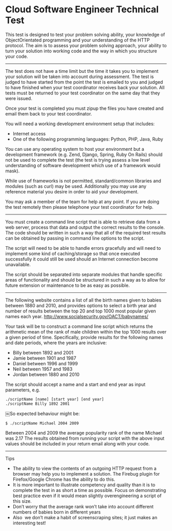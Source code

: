 # Cloud Software Engineer Technical Test

This test is designed to test your problem solving ability, your knowledge of Object­Orientated programming and your understanding of the HTTP protocol. The aim is to assess your problem solving approach, your ability to turn your solution into working code and the way in which you structure your code.

---

The test does not have a time limit but the time it takes you to implement your solution will be taken into account during assessment. The test is judged to have started from the point the test is emailed to you and judged to have finished when your test coordinator receives back your solution. All tests must be returned to your test coordinator on the same day that they were issued.

Once your test is completed you must zip­up the files you have created and email them back to your test coordinator.

You will need a working development environment setup that includes:

- Internet access
- One of the following programming languages: Python, PHP, Java, Ruby

You can use any operating system to host your environment but a development framework (e.g. Zend, Django, Spring, Ruby On Rails) should not be used to complete the test (the test is trying assess a low level understanding of software development which use of a framework would mask).

While use of frameworks is not permitted, standard/common libraries and modules (such as curl) may be used. Additionally you may use any reference material you desire in order to aid your development.

You may ask a member of the team for help at any point. If you are doing the test remotely then please telephone your test coordinator for help.

---

You must create a command line script that is able to retrieve data from a web server, process that data and output the correct results to the console. The code should be written in such a way that all of the required test results can be obtained by passing in command line options to the script.

The script will need to be able to handle errors gracefully and will need to implement some kind of caching/storage so that once executed successfully it could still be used should an Internet connection become unavailable.

The script should be separated into separate modules that handle specific areas of functionality and should be structured in such a way as to allow for future extension or maintenance to be as easy as possible.

---

The following website contains a list of all the birth names given to babies between 1880 and 2010, and provides options to select a birth year and number of results between the top 20 and top 1000 most popular given names each year.
http://www.socialsecurity.gov/OACT/babynames/

Your task will be to construct a command line script which returns the arithmetic mean of the rank of male children within the top 1000 results over a given period of time.
Specifically, provide results for the following names and date periods, where the years are inclusive:

- Billy between 1892 and 2001
- Jamie between 1901 and 1987
- Daniel between 1996 and 1999
- Neil between 1957 and 1983
- Jordan between 1880 and 2010

The script should accept a name and a start and end year as input parameters, e.g.

```
./scriptName [name] [start year] [end year]
./scriptName Billy 1892 2001
```

￼So expected behaviour might be:

```
$ ./scriptName Michael 2004 2009
```

Between 2004 and 2009 the average popularity rank of the name Michael was 2.17
The results obtained from running your script with the above input values should be included in your return email along with your code.

---

Tips

- The ability to view the contents of an outgoing HTTP request from a browser may help you to implement a solution. The Firebug plug­in for Firefox/Google Chrome has the ability to do this.
- It is more important to illustrate competency and quality than it is to complete the test in as short a time as possible. Focus on demonstrating best practice even if it would mean slightly over­engineering a script of this size.
- Don’t worry that the average rank won’t take into account different numbers of babies born in different years
- Also ­ we don’t make a habit of screen­scraping sites; it just makes an interesting test!

